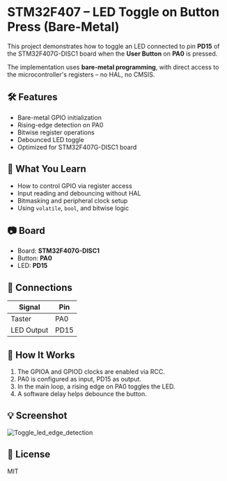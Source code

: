 # STM32F407 – LED Toggle on Button Press (Bare-Metal)

This project demonstrates how to toggle an LED connected to pin **PD15** of the STM32F407G-DISC1 board when the **User Button** on **PA0** is pressed.

The implementation uses **bare-metal programming**, with direct access to the microcontroller's registers – no HAL, no CMSIS.

## 🛠 Features

- Bare-metal GPIO initialization
- Rising-edge detection on PA0
- Bitwise register operations
- Debounced LED toggle
- Optimized for STM32F407G-DISC1 board

## 🧠 What You Learn

- How to control GPIO via register access
- Input reading and debouncing without HAL
- Bitmasking and peripheral clock setup
- Using `volatile`, `bool`, and bitwise logic

## 📷 Board

- Board: **STM32F407G-DISC1**
- Button: **PA0**
- LED: **PD15**

## 🧩 Connections

| Signal     | Pin    |
|------------|--------|
| Taster     | PA0    |
| LED Output | PD15   |

## 🧪 How It Works

1. The GPIOA and GPIOD clocks are enabled via RCC.
2. PA0 is configured as input, PD15 as output.
3. In the main loop, a rising edge on PA0 toggles the LED.
4. A software delay helps debounce the button.

## 💡 Screenshot
![Toggle_led_edge_detection](https://github.com/user-attachments/assets/5f58cdf8-8be8-4833-8207-d55244324510)

## 📜 License

MIT
